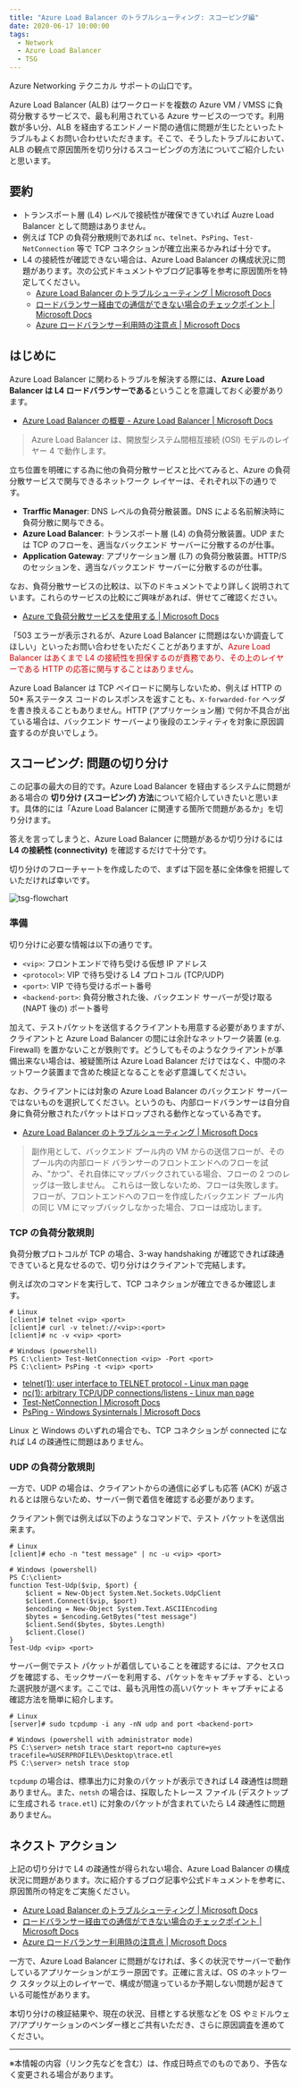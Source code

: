 ```yaml
---
title: "Azure Load Balancer のトラブルシューティング: スコーピング編"
date: 2020-06-17 10:00:00
tags:
  - Network
  - Azure Load Balancer
  - TSG
---
```


Azure Networking テクニカル サポートの山口です。

Azure Load Balancer (ALB) はワークロードを複数の Azure VM / VMSS に負荷分散するサービスで、最も利用されている Azure サービスの一つです。利用数が多い分、ALB を経由するエンドノード間の通信に問題が生じたといったトラブルもよくお問い合わせいただきます。そこで、そうしたトラブルにおいて、ALB の観点で原因箇所を切り分けるスコーピングの方法についてご紹介したいと思います。

<!-- more -->

## 要約

- トランスポート層 (L4) レベルで接続性が確保できていれば Auzre Load Balancer として問題はありません。
- 例えば TCP の負荷分散規則であれば `nc`、`telnet`、`PsPing`、`Test-NetConnection` 等で TCP コネクションが確立出来るかみれば十分です。
- L4 の接続性が確認できない場合は、Azure Load Balancer の構成状況に問題があります。次の公式ドキュメントやブログ記事等を参考に原因箇所を特定してください。
  - [Azure Load Balancer のトラブルシューティング | Microsoft Docs](https://docs.microsoft.com/ja-jp/azure/load-balancer/load-balancer-troubleshoot)
  - [ロードバランサー経由での通信ができない場合のチェックポイント | Microsoft Docs](https://docs.microsoft.com/ja-jp/archive/blogs/jpaztech/loadbalancer-troubleshooting)
  - [Azure ロードバランサー利用時の注意点 | Microsoft Docs](https://docs.microsoft.com/ja-jp/archive/blogs/jpaztech/azurelb-tips)

## はじめに

 Azure Load Balancer に関わるトラブルを解決する際には、**Azure Load Balancer は L4 ロードバランサーである**ということを意識しておく必要があります。

* [Azure Load Balancer の概要 - Azure Load Balancer | Microsoft Docs](https://docs.microsoft.com/ja-jp/azure/load-balancer/load-balancer-overview)
  
> Azure Load Balancer は、開放型システム間相互接続 (OSI) モデルのレイヤー 4 で動作します。 

立ち位置を明確にする為に他の負荷分散サービスと比べてみると、Azure の負荷分散サービスで関与できるネットワーク レイヤーは、それぞれ以下の通りです。

* **Trarffic Manager**: DNS レベルの負荷分散装置。DNS による名前解決時に負荷分散に関与できる。
* **Azure Load Balancer**: トランスポート層 (L4) の負荷分散装置。UDP または TCP のフローを、適当なバックエンド サーバーに分散するのが仕事。
* **Application Gateway**: アプリケーション層 (L7) の負荷分散装置。HTTP/S のセッションを、適当なバックエンド サーバーに分散するのが仕事。

なお、負荷分散サービスの比較は、以下のドキュメントでより詳しく説明されています。これらのサービスの比較にご興味があれば、併せてご確認ください。

* [Azure で負荷分散サービスを使用する | Microsoft Docs](https://docs.microsoft.com/ja-jp/azure/traffic-manager/traffic-manager-load-balancing-azure)

「503 エラーが表示されるが、Azure Load Balancer に問題はないか調査してほしい」といったお問い合わせをいただくことがありますが、<span style="color: #d00000">Azure Load Balancer はあくまで L4 の接続性を担保するのが責務であり、その上のレイヤーである HTTP の応答に関与することはありません</span>。

Azure Load Balancer は TCP ペイロードに関与しないため、例えば HTTP の 50* 系ステータス コードのレスポンスを返すことも、`X-forwarded-for` ヘッダを書き換えることもありません。HTTP (アプリケーション層) で何か不具合が出ている場合は、バックエンド サーバーより後段のエンティティを対象に原因調査するのが良いでしょう。

## スコーピング: 問題の切り分け

この記事の最大の目的です。Azure Load Balancer を経由するシステムに問題がある場合の **切り分け (スコーピング) 方法**について紹介していきたいと思います。具体的には「Azure Load Balancer に関連する箇所で問題があるか」を切り分けます。

答えを言ってしまうと、Azure Load Balancer に問題があるか切り分けるには **L4 の接続性 (connectivity)** を確認するだけで十分です。

切り分けのフローチャートを作成したので、まずは下図を基に全体像を把握していただければ幸いです。

![tsg-flowchart](./tsg-azure-load-balancer-scoping/-azure-load-balancer-scoping/scoping-flowchart.png)


### 準備

切り分けに必要な情報は以下の通りです。

- `<vip>`: フロントエンドで待ち受ける仮想 IP アドレス
- `<protocol>`: VIP で待ち受ける L4 プロトコル (TCP/UDP)
- `<port>`: VIP で待ち受けるポート番号
- `<backend-port>`: 負荷分散された後、バックエンド サーバーが受け取る (NAPT 後の) ポート番号

加えて、テストパケットを送信するクライアントも用意する必要がありますが、クライアントと Azure Load Balancer の間には余計なネットワーク装置 (e.g. Firewall) を置かないことが鉄則です。どうしてもそのようなクライアントが準備出来ない場合は、被疑箇所は Azure Load Balancer だけではなく、中間のネットワーク装置まで含めた検証となることを必ず意識してください。

なお、クライアントには対象の Azure Load Balancer のバックエンド サーバーではないものを選択してください。というのも、内部ロードバランサーは自分自身に負荷分散されたパケットはドロップされる動作となっている為です。

* [Azure Load Balancer のトラブルシューティング | Microsoft Docs](https://docs.microsoft.com/ja-jp/azure/load-balancer/load-balancer-troubleshoot#cause-4-accessing-the-internal-load-balancer-frontend-from-the-participating-load-balancer-backend-pool-vm)

> 副作用として、バックエンド プール内の VM からの送信フローが、そのプール内の内部ロード バランサーのフロントエンドへのフローを試み、"かつ"、それ自体にマップバックされている場合、フローの 2 つのレッグは一致しません。 これらは一致しないため、フローは失敗します。 フローが、フロントエンドへのフローを作成したバックエンド プール内の同じ VM にマップバックしなかった場合、フローは成功します。

### TCP の負荷分散規則

負荷分散プロトコルが TCP の場合、3-way handshaking が確認できれば疎通できていると見なせるので、切り分けはクライアントで完結します。

例えば次のコマンドを実行して、TCP コネクションが確立できるか確認します。

```
# Linux
[client]# telnet <vip> <port>
[client]# curl -v telnet://<vip>:<port>
[client]# nc -v <vip> <port>

# Windows (powershell)
PS C:\client> Test-NetConnection <vip> -Port <port>
PS C:\client> PsPing -t <vip> <port>
```

- [telnet(1): user interface to TELNET protocol - Linux man page](https://Linux.die.net/man/1/telnet)
- [nc(1): arbitrary TCP/UDP connections/listens - Linux man page](https://Linux.die.net/man/1/nc)
- [Test-NetConnection | Microsoft Docs](https://docs.microsoft.com/en-us/powershell/module/nettcpip/test-netconnection?view=win10-ps)
- [PsPing - Windows Sysinternals | Microsoft Docs](https://docs.microsoft.com/en-us/sysinternals/downloads/psping)

Linux と Windows のいずれの場合でも、TCP コネクションが connected になれば L4 の疎通性に問題はありません。

### UDP の負荷分散規則

一方で、UDP の場合は、クライアントからの通信に必ずしも応答 (ACK) が返されるとは限らないため、サーバー側で着信を確認する必要があります。

クライアント側では例えば以下のようなコマンドで、テスト パケットを送信出来ます。

```
# Linux
[client]# echo -n "test message" | nc -u <vip> <port>

# Windows (powershell)
PS C:\client>
function Test-Udp($vip, $port) {
    $client = New-Object System.Net.Sockets.UdpClient
    $client.Connect($vip, $port)
    $encoding = New-Object System.Text.ASCIIEncoding
    $bytes = $encoding.GetBytes("test message")
    $client.Send($bytes, $bytes.Length)
    $client.Close()
}
Test-Udp <vip> <port>
```

サーバー側でテスト パケットが着信していることを確認するには、アクセスログを確認する、モックサーバーを利用する、パケットをキャプチャする、といった選択肢が選べます。ここでは、最も汎用性の高いパケット キャプチャによる確認方法を簡単に紹介します。

```
# Linux
[server]# sudo tcpdump -i any -nN udp and port <backend-port>

# Windows (powershell with administrator mode)
PS C:\server> netsh trace start report=no capture=yes tracefile=%USERPROFILE%\Desktop\trace.etl
PS C:\server> netsh trace stop
```

`tcpdump` の場合は、標準出力に対象のパケットが表示できれば L4 疎通性は問題ありません。また、`netsh` の場合は、採取したトレース ファイル (デスクトップに生成される `trace.etl`) に対象のパケットが含まれていたら L4 疎通性に問題ありません。

## ネクスト アクション

上記の切り分けで L4 の疎通性が得られない場合、Azure Load Balancer の構成状況に問題があります。次に紹介するブログ記事や公式ドキュメントを参考に、原因箇所の特定をご実施ください。

- [Azure Load Balancer のトラブルシューティング | Microsoft Docs](https://docs.microsoft.com/ja-jp/azure/load-balancer/load-balancer-troubleshoot)
- [ロードバランサー経由での通信ができない場合のチェックポイント | Microsoft Docs](https://docs.microsoft.com/ja-jp/archive/blogs/jpaztech/loadbalancer-troubleshooting)
- [Azure ロードバランサー利用時の注意点 | Microsoft Docs](https://docs.microsoft.com/ja-jp/archive/blogs/jpaztech/azurelb-tips)

一方で、Azure Load Balancer に問題がなければ、多くの状況でサーバーで動作しているアプリケーションがエラー原因です。正確に言えば、OS のネットワーク スタック以上のレイヤーで、構成が間違っているか予期しない問題が起きている可能性があります。

本切り分けの検証結果や、現在の状況、目標とする状態などを OS やミドルウェア/アプリケーションのベンダー様とご共有いただき、さらに原因調査を進めてください。

---

※本情報の内容（リンク先などを含む）は、作成日時点でのものであり、予告なく変更される場合があります。
